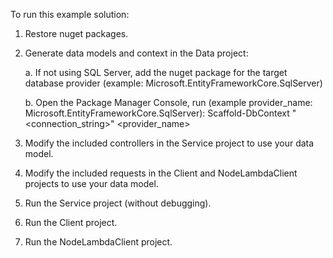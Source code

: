 To run this example solution:

1. Restore nuget packages.

2. Generate data models and context in the Data project:

	a. If not using SQL Server, add the nuget package for the target database provider (example: Microsoft.EntityFrameworkCore.SqlServer)

	b. Open the Package Manager Console, run (example provider_name: Microsoft.EntityFrameworkCore.SqlServer):
		Scaffold-DbContext "<connection_string>" <provider_name>

3. Modify the included controllers in the Service project to use your data model.

4. Modify the included requests in the Client and NodeLambdaClient projects to use your data model.

5. Run the Service project (without debugging).

6. Run the Client project.

7. Run the NodeLambdaClient project.